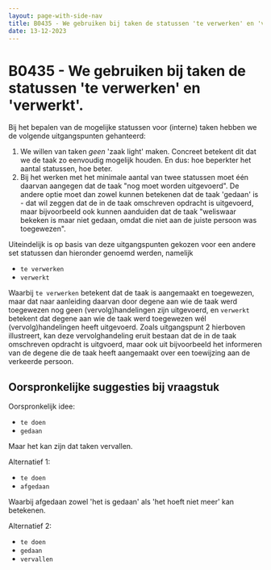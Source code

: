 ```yaml
---
layout: page-with-side-nav
title: B0435 - We gebruiken bij taken de statussen 'te verwerken' en 'verwerkt'
date: 13-12-2023
---
```


# B0435 - We gebruiken bij taken de statussen 'te verwerken' en 'verwerkt'.

Bij het bepalen van de mogelijke statussen voor (interne) taken hebben we de volgende uitgangspunten gehanteerd:

1. We willen van taken _geen_ 'zaak light' maken. Concreet betekent dit dat we de taak zo eenvoudig mogelijk houden. En dus: hoe beperkter het aantal statussen, hoe beter.
2. Bij het werken met het minimale aantal van twee statussen moet één daarvan aangegen dat de taak "nog moet worden uitgevoerd". De andere optie moet dan zowel kunnen betekenen dat de taak 'gedaan' is - dat wil zeggen dat de in de taak omschreven opdracht is uitgevoerd, maar bijvoorbeeld ook kunnen aanduiden dat de taak "weliswaar bekeken is maar niet gedaan, omdat die niet aan de juiste persoon was toegewezen".

Uiteindelijk is op basis van deze uitgangspunten gekozen voor een andere set statussen dan hieronder genoemd werden, namelijk

- `te verwerken`
- `verwerkt`

Waarbij `te verwerken` betekent dat de taak is aangemaakt en toegewezen, maar dat naar aanleiding daarvan door degene aan wie de taak werd toegewezen nog geen (vervolg)handelingen zijn uitgevoerd, en `verwerkt` betekent dat degene aan wie de taak werd toegewezen wél (vervolg)handelingen heeft uitgevoerd. Zoals uitgangspunt 2 hierboven illustreert, kan deze vervolghandeling eruit bestaan dat de in de taak omschreven opdracht is uitgvoerd, maar ook uit bijvoorbeeld het informeren van de degene die de taak heeft aangemaakt over een toewijzing aan de verkeerde persoon.

## Oorspronkelijke suggesties bij vraagstuk

Oorspronkelijk idee:

- `te doen`
- `gedaan`

Maar het kan zijn dat taken vervallen.

Alternatief 1:

- `te doen`
- `afgedaan`

Waarbij afgedaan zowel 'het is gedaan' als 'het hoeft niet meer' kan betekenen.

Alternatief 2:

- `te doen`
- `gedaan`
- `vervallen`

